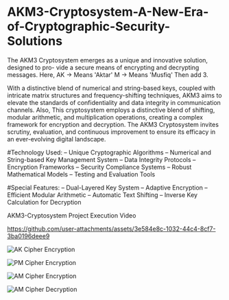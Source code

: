 # AKM3-Cryptosystem-A-New-Era-of-Cryptographic-Security-Solutions
The AKM3 Cryptosystem emerges as a unique and innovative solution, designed to pro- vide a secure means of encrypting and decrypting messages. Here, AK -> Means 'Aktar'  M -> Means 'Musfiq' Then add 3. 


With a distinctive blend of numerical and string-based keys, coupled with intricate matrix structures and frequency-shifting techniques, AKM3 aims to elevate the standards of confidentiality and data integrity in communication channels. Also, This cryptosystem employs a distinctive blend of shifting, modular arithmetic, and multiplication operations, creating a complex framework for encryption and decryption. The AKM3 Cryptosystem invites scrutiny, evaluation, and continuous improvement to ensure its efficacy in an ever-evolving digital landscape.

#Technology Used:
– Unique Cryptographic Algorithms
– Numerical and String-based Key Management System
– Data Integrity Protocols
– Encryption Frameworks
– Security Compliance Systems
– Robust Mathematical Models
– Testing and Evaluation Tools

#Special Features:
– Dual-Layered Key System
– Adaptive Encryption
– Efficient Modular Arithmetic
– Automatic Text Shifting
– Inverse Key Calculation for Decryption


AKM3-Cryptosystem Project Execution Video

https://github.com/user-attachments/assets/3e584e8c-1032-44c4-8cf7-3ba0196deee9


![AK Cipher Encryption](https://github.com/user-attachments/assets/59b50fd0-4be3-4d4f-870c-fb93aff8da56)

![PM Cipher Encryption](https://github.com/user-attachments/assets/770c4b33-c0ca-43f9-b8f7-b20810636064)

![AM Cipher Encryption](https://github.com/user-attachments/assets/de8750e7-fdaa-4421-8f96-4bf8659cd6ee)

![AM Cipher Decryption](https://github.com/user-attachments/assets/89800999-e8e6-4410-a7f7-289902ce1c91)


